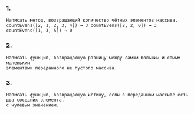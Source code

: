 ### 1. 
    Написать метод, возвращающий количество чётных элементов массива. 
    countEvens([2, 1, 2, 3, 4]) → 3 countEvens([2, 2, 0]) → 3 countEvens([1, 3, 5]) → 0
### 2. 
    Написать функцию, возвращающую разницу между самым большим и самым маленьким 
    элементами переданного не пустого массива.
### 3.  
    Написать функцию, возвращающую истину, если в переданном массиве есть два соседних элемента, 
    с нулевым значением.